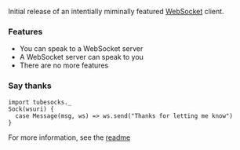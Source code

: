 Initial release of an intentially miminally featured [WebSocket][ws] client.

### Features

+ You can speak to a WebSocket server
+ A WebSocket server can speak to you
+ There are no more features


### Say thanks

    import tubesocks._
    Sock(wsuri) {
      case Message(msg, ws) => ws.send("Thanks for letting me know")
    }
    
For more information, see the [readme][rm]

[ws]: http://www.rfc-editor.org/rfc/rfc6455.txt
[rm]: https://github.com/softprops/tubesocks#readme
